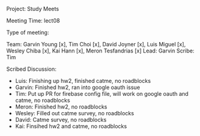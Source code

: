 Project: Study Meets

Meeting Time: lect08

Type of meeting: <daily scrum>

Team: Garvin Young [x], Tim Choi [x], David Joyner [x], Luis Miguel [x], Wesley Chiba [x], Kai Hann [x], Meron Tesfandrias [x]
Lead: Garvin
Scribe: Tim 

Scribed Discussion:

* Luis: Finishing up hw2, finished catme, no roadblocks
* Garvin: Finished hw2, ran into google oauth issue
* Tim: Put up PR for firebase config file, will work on google oauth and catme, no roadblocks
* Meron: Finished hw2, no roadblocks
* Wesley: Filled out catme survey, no roadblocks
* David: Catme survey, no roadblocks
* Kai: Finsihed hw2 and catme, no roadblocks
